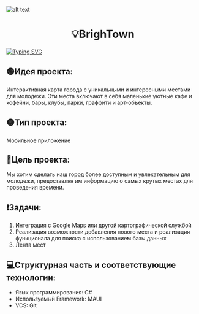 ![alt text](референс_референса-gigapixel-hq-scale-6_00x.png)


<h1 align="center">💡BrighTown</h1>

<a href="https://git.io/typing-svg"><img src="https://readme-typing-svg.herokuapp.com?font=Pixelify+Sans&size=28&duration=4000&pause=500&color=F77F49&multiline=true&width=1000&height=80&lines=%D0%97%D0%B4%D1%80%D0%B0%D0%B2%D1%81%D1%82%D0%B2%D1%83%D0%B9%D1%82%D0%B5!;%D0%97%D0%B4%D0%B5%D1%81%D1%8C+%D0%B1%D1%83%D0%B4%D1%83%D1%82+%D0%BE%D0%BF%D0%B8%D1%81%D0%B0%D0%BD%D1%8B+%D0%B2%D1%81%D0%B5+%D0%B8%D0%B7%D0%BC%D0%B5%D0%BD%D0%B5%D0%BD%D0%B8%D1%8F+%D0%B8+%D0%BE%D0%B1%D0%BD%D0%BE%D0%B2%D0%BB%D0%B5%D0%BD%D0%B8%D1%8F+%D0%BD%D0%B0%D1%88%D0%B5%D0%B3%D0%BE+%D0%BF%D1%80%D0%BE%D0%B5%D0%BA%D1%82%D0%B0." alt="Typing SVG" /></a>

<h2>🟢Идея проекта:</h2>
<p>Интерактивная карта города с уникальными и интересными местами для молодежи. Эти места включают в себя маленькие уютные кафе и кофейни, бары, клубы, парки, граффити и арт-объекты.</p>

<h2>🟡Тип проекта:</h2><p>Мобильное приложение</p>

<h2>🔴Цель проекта:</h2>
<p>
  Мы хотим сделать наш город более доступным и увлекательным для молодежи, предоставляя им информацию о самых крутых местах для проведения времени.
</p>

<h2>❗️Задачи:</h2>
<ol>
  <li>Интеграция с Google Maps или другой картографической службой</li>
  <li>Реализация возможности добавления нового места и реализация функционала для поиска с использованием базы данных</li>
  <li>Лента мест</li>
</ol>

<h2>💻Структурная часть и соответствующие технологии:</h2>
<ul>
  <li>Язык программирования: C#</li>
  <li>Используемый Framework: MAUI</li>
  <li>VCS: Git</li>
</ul>
